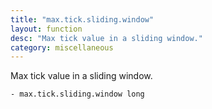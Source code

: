 ```yaml
---
title: "max.tick.sliding.window"
layout: function
desc: "Max tick value in a sliding window."
category: miscellaneous
---
```


Max tick value in a sliding window.

```
- max.tick.sliding.window long
```